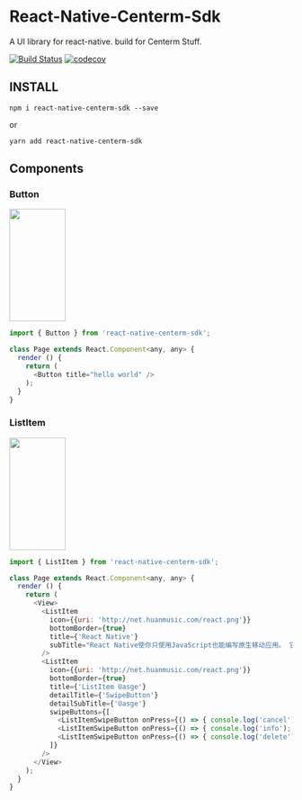 
# React-Native-Centerm-Sdk

A UI library for react-native. build for Centerm Stuff.

[![Build Status](https://travis-ci.org/gaohan1994/react-native-centerm-sdk.svg?branch=master)](https://travis-ci.org/gaohan1994/react-native-centerm-sdk)
[![codecov](https://codecov.io/gh/gaohan1994/react-native-centerm-sdk/branch/master/graph/badge.svg)](https://codecov.io/gh/gaohan1994/react-native-centerm-sdk)

## INSTALL

```
npm i react-native-centerm-sdk --save
```

or
```
yarn add react-native-centerm-sdk
```

## Components

### Button

<img src="http://net.huanmusic.com/button.jpg" width="100" height="200" />

```js
import { Button } from 'react-native-centerm-sdk';

class Page extends React.Component<any, any> {
  render () {
    return (
      <Button title="hello world" />
    );
  }
}
```

### ListItem

<img src="http://net.huanmusic.com/ListItem.jpg" width="100" height="200" />

```js
import { ListItem } from 'react-native-centerm-sdk';

class Page extends React.Component<any, any> {
  render () {
    return (
      <View>
        <ListItem
          icon={{uri: 'http://net.huanmusic.com/react.png'}}
          bottomBorder={true}
          title={'React Native'}
          subTitle="React Native使你只使用JavaScript也能编写原生移动应用。 它在设计原理上和React一致，通过声明式的组件机制来搭建丰富多彩的用户界面。"
        />
        <ListItem
          icon={{uri: 'http://net.huanmusic.com/react.png'}}
          bottomBorder={true}
          title={'ListItem Uasge'}
          detailTitle={'SwipeButton'}
          detailSubTitle={'Uasge'}
          swipeButtons={[
            <ListItemSwipeButton onPress={() => { console.log('cancel'); }} title="cancel" type="cancel" key="cancel" />,
            <ListItemSwipeButton onPress={() => { console.log('info'); }} title="info" type="info" key="info" />,
            <ListItemSwipeButton onPress={() => { console.log('delete'); }} title="delete" type="delete" key="delete" />,
          ]}
        />
      </View>
    );
  }
}
```
